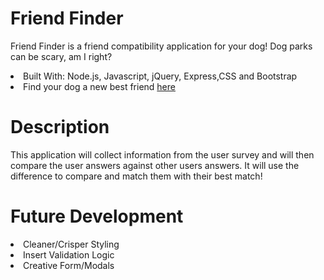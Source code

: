 # Friend Finder

Friend Finder is a friend compatibility application for your dog! Dog parks can be scary, am I right?

<li>Built With: Node.js, Javascript, jQuery, Express,CSS and Bootstrap</li>
<li>Find your dog a new best friend <a href="https://limitless-cove-86829.herokuapp.com/">here</a></li>

# Description

This application will collect information from the user survey and will then compare the user answers against other users answers. It will use the difference to compare and match them with their best match!

# Future Development

<li>Cleaner/Crisper Styling</li>
<li>Insert Validation Logic</li>
<li>Creative Form/Modals</li>

